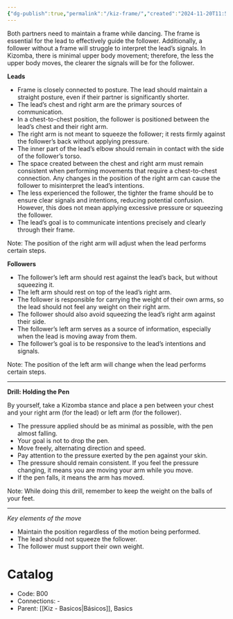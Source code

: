 ```yaml
---
{"dg-publish":true,"permalink":"/kiz-frame/","created":"2024-11-20T11:57:57.460-05:00","updated":"2024-11-20T12:46:31.000-05:00"}
---
```



Both partners need to maintain a frame while dancing. The frame is essential for the lead to effectively guide the follower. Additionally, a follower without a frame will struggle to interpret the lead’s signals. In Kizomba, there is minimal upper body movement; therefore, the less the upper body moves, the clearer the signals will be for the follower.

**Leads**
- Frame is closely connected to posture. The lead should maintain a straight posture, even if their partner is significantly shorter.
- The lead’s chest and right arm are the primary sources of communication.
- In a chest-to-chest position, the follower is positioned between the lead’s chest and their right arm.
- The right arm is not meant to squeeze the follower; it rests firmly against the follower’s back without applying pressure.
- The inner part of the lead’s elbow should remain in contact with the side of the follower’s torso.
- The space created between the chest and right arm must remain consistent when performing movements that require a chest-to-chest connection. Any changes in the position of the right arm can cause the follower to misinterpret the lead’s intentions.
- The less experienced the follower, the tighter the frame should be to ensure clear signals and intentions, reducing potential confusion. However, this does not mean applying excessive pressure or squeezing the follower.
- The lead’s goal is to communicate intentions precisely and clearly through their frame.

Note: The position of the right arm will adjust when the lead performs certain steps.

**Followers**
- The follower’s left arm should rest against the lead’s back, but without squeezing it.
- The left arm should rest on top of the lead’s right arm.
- The follower is responsible for carrying the weight of their own arms, so the lead should not feel any weight on their right arm.
- The follower should also avoid squeezing the lead’s right arm against their side.
- The follower’s left arm serves as a source of information, especially when the lead is moving away from them.
- The follower’s goal is to be responsive to the lead’s intentions and signals.

Note: The position of the left arm will change when the lead performs certain steps.

---

**Drill: Holding the Pen**

By yourself, take a Kizomba stance and place a pen between your chest and your right arm (for the lead) or left arm (for the follower).

- The pressure applied should be as minimal as possible, with the pen almost falling.
- Your goal is not to drop the pen.
- Move freely, alternating direction and speed.
- Pay attention to the pressure exerted by the pen against your skin.
- The pressure should remain consistent. If you feel the pressure changing, it means you are moving your arm while you move.
- If the pen falls, it means the arm has moved.

Note: While doing this drill, remember to keep the weight on the balls of your feet.

---

*Key elements of the move*
- Maintain the position regardless of the motion being performed.
- The lead should not squeeze the follower.
- The follower must support their own weight.

# Catalog

- Code: B00
- Connections: -
- Parent: [[Kiz - Basicos\|Básicos]], Basics
